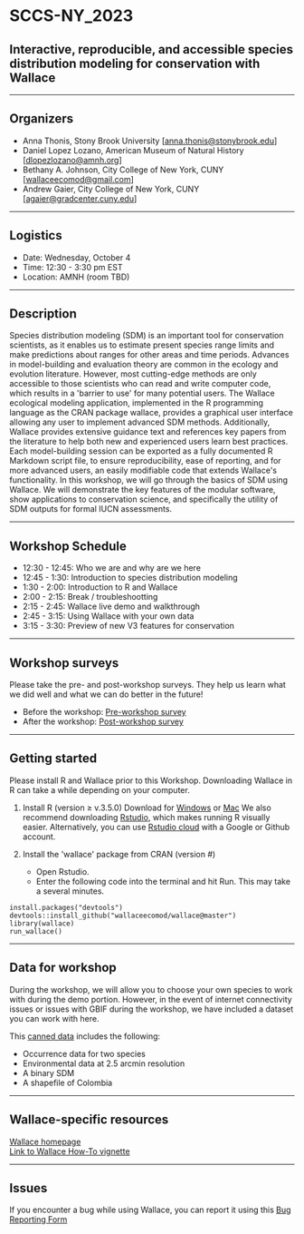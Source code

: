 # SCCS-NY_2023
## Interactive, reproducible, and accessible species distribution modeling for conservation with Wallace    

---

## Organizers 
- Anna Thonis, Stony Brook University [anna.thonis@stonybrook.edu]          
- Daniel Lopez Lozano, American Museum of Natural History [dlopezlozano@amnh.org]    
- Bethany A. Johnson, City College of New  York, CUNY [wallaceecomod@gmail.com]
- Andrew Gaier, City College of New York, CUNY [agaier@gradcenter.cuny.edu]      
  
--- 
  
## Logistics     
- Date: Wednesday, October 4      
- Time: 12:30 - 3:30 pm EST     
- Location: AMNH (room TBD)
   
---  
  
## Description  
Species distribution modeling (SDM) is an important tool for conservation scientists, as it enables us to estimate present species range limits and make predictions about ranges for other areas and time periods. Advances in model-building and evaluation theory are common in the ecology and evolution literature. However, most cutting-edge methods are only accessible to those scientists who can read and write computer code, which results in a 'barrier to use' for many potential users. The Wallace ecological modeling application, implemented in the R programming language as the CRAN package wallace, provides a graphical user interface allowing any user to implement advanced SDM methods. Additionally, Wallace provides extensive guidance text and references key papers from the literature to help both new and experienced users learn best practices. Each model-building session can be exported as a fully documented R Markdown script file, to ensure reproducibility, ease of reporting, and for more advanced users, an easily modifiable code that extends Wallace's functionality. In this workshop, we will go through the basics of SDM using Wallace. We will demonstrate the key features of the modular software, show applications to conservation science, and specifically the utility of SDM outputs for formal IUCN assessments.    
   
---  
   
## Workshop Schedule  
* 12:30 - 12:45: Who we are and why are we here  
* 12:45 - 1:30: Introduction to species distribution modeling  
* 1:30 - 2:00: Introduction to R and Wallace  
* 2:00 - 2:15: Break / troubleshootting  
* 2:15 - 2:45: Wallace live demo and walkthrough  
* 2:45 - 3:15: Using Wallace with your own data  
* 3:15 - 3:30: Preview of new V3 features for conservation  
   
---  
   
## Workshop surveys
Please take the pre- and post-workshop surveys. They help us learn what we did well and what we can do better in the future!
* Before the workshop: [Pre-workshop survey](https://docs.google.com/forms/d/e/1FAIpQLScIxiO97VFdrzhVdA4z0eNz4aL7qpRhyq15KyTI6VvvRViF2Q/viewform?usp=sf_link)  
* After the workshop: [Post-workshop survey](https://docs.google.com/forms/d/e/1FAIpQLSf9RI8A5pArlhGs-GiK-MPgGNxWurfHqE4ulo87SGfy7ef94g/viewform?usp=sf_link)   

---

## Getting started  
Please install R and Wallace prior to this Workshop. Downloading Wallace in R can take a while depending on your computer.   
   
1. Install R (version ≥ v.3.5.0) Download for [Windows](https://cran.r-project.org/bin/windows/base/) or [Mac](https://cran.r-project.org/bin/macosx/) We also recommend downloading [Rstudio](https://posit.co/download/rstudio-desktop/#download), which makes running R visually easier.
Alternatively, you can use [Rstudio cloud](https://posit.cloud/) with a Google or Github account.   
  
2. Install the 'wallace' package from CRAN (version #)  
   * Open Rstudio.   
   * Enter the following code into the terminal and hit Run. This may take a several minutes.   
         
```     
install.packages("devtools")  
devtools::install_github("wallaceecomod/wallace@master")  
library(wallace)  
run_wallace()   
```
        
---   
    
## Data for workshop    
During the workshop, we will allow you to choose your own species to work with during the demo portion. However, in the event of internet connectivity issues or issues with GBIF during the workshop, we have included a dataset you can work with here.    
    
This [canned data](https://drive.google.com/drive/folders/1YwgKWt5J5VOvsro4lsXjb2uf4EfbLU5L?usp=drive_link) includes the following:    
* Occurrence data for two species 
* Environmental data at 2.5 arcmin resolution 
* A binary SDM 
* A shapefile of Colombia 
   
---   
    
## Wallace-specific resources    
[Wallace homepage](https://wallaceecomod.github.io/)     
[Link to Wallace How-To vignette](https://wallaceecomod.github.io/wallace/articles/tutorial-v2.html)     
    
---   
    
## Issues    
If you encounter a bug while using Wallace, you can report it using this [Bug Reporting Form](https://docs.google.com/forms/d/e/1FAIpQLSd4giDOteMbzOkyN-rLghMqWFeVjxjjL1AAWxIt-7qyAQDcbA/viewform)    
